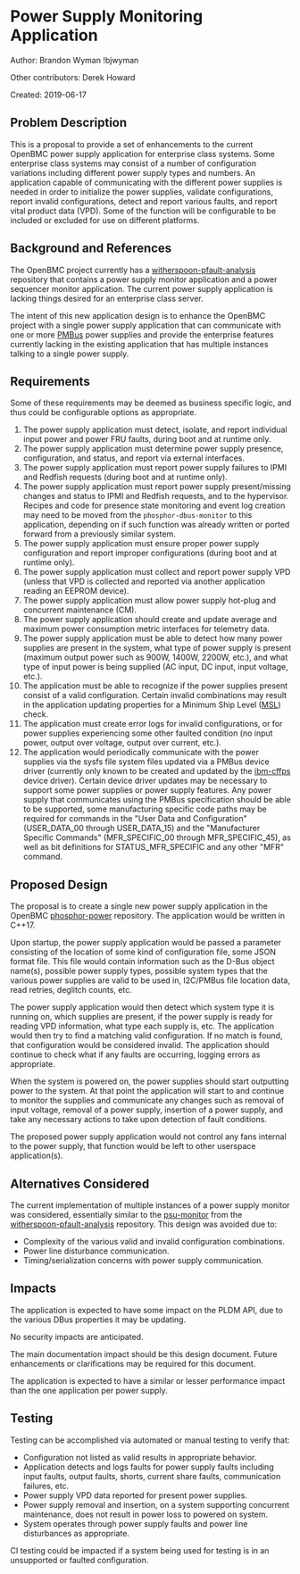 # Power Supply Monitoring Application

Author: Brandon Wyman !bjwyman

Other contributors: Derek Howard

Created: 2019-06-17

## Problem Description

This is a proposal to provide a set of enhancements to the current OpenBMC power
supply application for enterprise class systems. Some enterprise class systems
may consist of a number of configuration variations including different power
supply types and numbers. An application capable of communicating with the
different power supplies is needed in order to initialize the power supplies,
validate configurations, report invalid configurations, detect and report
various faults, and report vital product data (VPD). Some of the function will
be configurable to be included or excluded for use on different platforms.

## Background and References

The OpenBMC project currently has a [witherspoon-pfault-analysis][1] repository
that contains a power supply monitor application and a power sequencer monitor
application. The current power supply application is lacking things desired for
an enterprise class server.

The intent of this new application design is to enhance the OpenBMC project with
a single power supply application that can communicate with one or more
[PMBus][2] power supplies and provide the enterprise features currently lacking
in the existing application that has multiple instances talking to a single
power supply.

## Requirements

Some of these requirements may be deemed as business specific logic, and thus
could be configurable options as appropriate.

1. The power supply application must detect, isolate, and report individual
   input power and power FRU faults, during boot and at runtime only.
2. The power supply application must determine power supply presence,
   configuration, and status, and report via external interfaces.
3. The power supply application must report power supply failures to IPMI and
   Redfish requests (during boot and at runtime only).
4. The power supply application must report power supply present/missing changes
   and status to IPMI and Redfish requests, and to the hypervisor. Recipes and
   code for presence state monitoring and event log creation may need to be
   moved from the `phosphor-dbus-monitor` to this application, depending on if
   such function was already written or ported forward from a previously similar
   system.
5. The power supply application must ensure proper power supply configuration
   and report improper configurations (during boot and at runtime only).
6. The power supply application must collect and report power supply VPD (unless
   that VPD is collected and reported via another application reading an EEPROM
   device).
7. The power supply application must allow power supply hot-plug and concurrent
   maintenance (CM).
8. The power supply application should create and update average and maximum
   power consumption metric interfaces for telemetry data.
9. The power supply application must be able to detect how many power supplies
   are present in the system, what type of power supply is present (maximum
   output power such as 900W, 1400W, 2200W, etc.), and what type of input power
   is being supplied (AC input, DC input, input voltage, etc.).
10. The application must be able to recognize if the power supplies present
    consist of a valid configuration. Certain invalid combinations may result in
    the application updating properties for a Minimum Ship Level ([MSL][3])
    check.
11. The application must create error logs for invalid configurations, or for
    power supplies experiencing some other faulted condition (no input power,
    output over voltage, output over current, etc.).
12. The application would periodically communicate with the power supplies via
    the sysfs file system files updated via a PMBus device driver (currently
    only known to be created and updated by the [ibm-cffps][4] device driver).
    Certain device driver updates may be necessary to support some power
    supplies or power supply features. Any power supply that communicates using
    the PMBus specification should be able to be supported, some manufacturing
    specific code paths may be required for commands in the "User Data and
    Configuration" (USER_DATA_00 through USER_DATA_15) and the "Manufacturer
    Specific Commands" (MFR_SPECIFIC_00 through MFR_SPECIFIC_45), as well as bit
    definitions for STATUS_MFR_SPECIFIC and any other "MFR" command.

## Proposed Design

The proposal is to create a single new power supply application in the OpenBMC
[phosphor-power][6] repository. The application would be written in C++17.

Upon startup, the power supply application would be passed a parameter
consisting of the location of some kind of configuration file, some JSON format
file. This file would contain information such as the D-Bus object name(s),
possible power supply types, possible system types that the various power
supplies are valid to be used in, I2C/PMBus file location data, read retries,
deglitch counts, etc.

The power supply application would then detect which system type it is running
on, which supplies are present, if the power supply is ready for reading VPD
information, what type each supply is, etc. The application would then try to
find a matching valid configuration. If no match is found, that configuration
would be considered invalid. The application should continue to check what if
any faults are occurring, logging errors as appropriate.

When the system is powered on, the power supplies should start outputting power
to the system. At that point the application will start to and continue to
monitor the supplies and communicate any changes such as removal of input
voltage, removal of a power supply, insertion of a power supply, and take any
necessary actions to take upon detection of fault conditions.

The proposed power supply application would not control any fans internal to the
power supply, that function would be left to other userspace application(s).

## Alternatives Considered

The current implementation of multiple instances of a power supply monitor was
considered, essentially similar to the [psu-monitor][5] from the
[witherspoon-pfault-analysis][1] repository. This design was avoided due to:

- Complexity of the various valid and invalid configuration combinations.
- Power line disturbance communication.
- Timing/serialization concerns with power supply communication.

## Impacts

The application is expected to have some impact on the PLDM API, due to the
various DBus properties it may be updating.

No security impacts are anticipated.

The main documentation impact should be this design document. Future
enhancements or clarifications may be required for this document.

The application is expected to have a similar or lesser performance impact than
the one application per power supply.

## Testing

Testing can be accomplished via automated or manual testing to verify that:

- Configuration not listed as valid results in appropriate behavior.
- Application detects and logs faults for power supply faults including input
  faults, output faults, shorts, current share faults, communication failures,
  etc.
- Power supply VPD data reported for present power supplies.
- Power supply removal and insertion, on a system supporting concurrent
  maintenance, does not result in power loss to powered on system.
- System operates through power supply faults and power line disturbances as
  appropriate.

CI testing could be impacted if a system being used for testing is in an
unsupported or faulted configuration.

[1]: https://github.com/openbmc/witherspoon-pfault-analysis
[2]: https://en.wikipedia.org/wiki/Power_Management_Bus
[3]:
  https://github.com/openbmc/phosphor-dbus-interfaces/blob/master/yaml/xyz/openbmc_project/Control/README.msl.md
[4]:
  https://github.com/openbmc/linux/blob/dev-5.3/drivers/hwmon/pmbus/ibm-cffps.c
[5]:
  https://github.com/openbmc/witherspoon-pfault-analysis/tree/master/power-supply
[6]: https://github.com/openbmc/phosphor-power/
